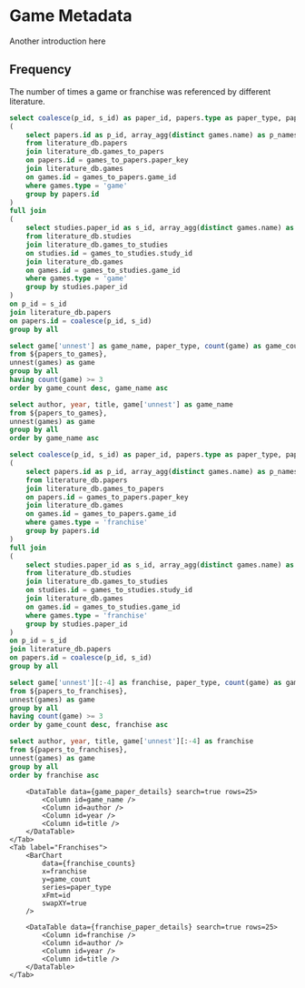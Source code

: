 # Game Metadata

Another introduction here

## Frequency

The number of times a game or franchise was referenced by different literature.

<!-- All games associated with a given paper (whether by paper or studies), deduplicated -->
```sql papers_to_games
select coalesce(p_id, s_id) as paper_id, papers.type as paper_type, papers.first_author as author, papers.publication_year as year, papers.title as title, array_distinct(array_concat(p_names, s_names)) as games from
(
    select papers.id as p_id, array_agg(distinct games.name) as p_names
    from literature_db.papers
    join literature_db.games_to_papers
    on papers.id = games_to_papers.paper_key
    join literature_db.games
    on games.id = games_to_papers.game_id
    where games.type = 'game'
    group by papers.id
)
full join
(
    select studies.paper_id as s_id, array_agg(distinct games.name) as s_names
    from literature_db.studies
    join literature_db.games_to_studies
    on studies.id = games_to_studies.study_id
    join literature_db.games
    on games.id = games_to_studies.game_id
    where games.type = 'game'
    group by studies.paper_id
)
on p_id = s_id
join literature_db.papers
on papers.id = coalesce(p_id, s_id)
group by all
```

```sql game_counts
select game['unnest'] as game_name, paper_type, count(game) as game_count
from ${papers_to_games},
unnest(games) as game
group by all
having count(game) >= 3
order by game_count desc, game_name asc
```

```sql game_paper_details
select author, year, title, game['unnest'] as game_name
from ${papers_to_games},
unnest(games) as game
group by all
order by game_name asc
```

<!-- All franchises associated with a given paper (whether by paper or studies), deduplicated -->
```sql papers_to_franchises
select coalesce(p_id, s_id) as paper_id, papers.type as paper_type, papers.first_author as author, papers.publication_year as year, papers.title as title, array_distinct(array_concat(p_names, s_names)) as games from
(
    select papers.id as p_id, array_agg(distinct games.name) as p_names
    from literature_db.papers
    join literature_db.games_to_papers
    on papers.id = games_to_papers.paper_key
    join literature_db.games
    on games.id = games_to_papers.game_id
    where games.type = 'franchise'
    group by papers.id
)
full join
(
    select studies.paper_id as s_id, array_agg(distinct games.name) as s_names
    from literature_db.studies
    join literature_db.games_to_studies
    on studies.id = games_to_studies.study_id
    join literature_db.games
    on games.id = games_to_studies.game_id
    where games.type = 'franchise'
    group by studies.paper_id
)
on p_id = s_id
join literature_db.papers
on papers.id = coalesce(p_id, s_id)
group by all
```

```sql franchise_counts
select game['unnest'][:-4] as franchise, paper_type, count(game) as game_count
from ${papers_to_franchises},
unnest(games) as game
group by all
having count(game) >= 3
order by game_count desc, franchise asc
```

```sql franchise_paper_details
select author, year, title, game['unnest'][:-4] as franchise
from ${papers_to_franchises},
unnest(games) as game
group by all
order by franchise asc
```

<Tabs>
    <Tab label="Games">
        <BarChart
            data={game_counts}
            x=game_name
            y=game_count
            series=paper_type
            xFmt=id
            swapXY=true
        />

        <DataTable data={game_paper_details} search=true rows=25>
            <Column id=game_name />
            <Column id=author />
            <Column id=year />
            <Column id=title />
        </DataTable>
    </Tab>
    <Tab label="Franchises">
        <BarChart
            data={franchise_counts}
            x=franchise
            y=game_count
            series=paper_type
            xFmt=id
            swapXY=true
        />

        <DataTable data={franchise_paper_details} search=true rows=25>
            <Column id=franchise />
            <Column id=author />
            <Column id=year />
            <Column id=title />
        </DataTable>
    </Tab>
</Tabs>
